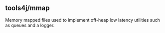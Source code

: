 ## tools4j/mmap
Memory mapped files used to implement off-heap low latency utilities such as queues and a logger.